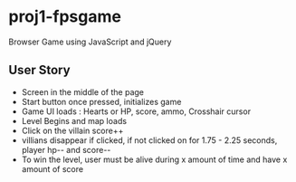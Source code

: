 # proj1-fpsgame
Browser Game using JavaScript and jQuery

## User Story
- Screen in the middle of the page
- Start button once pressed, initializes game
- Game UI loads : Hearts or HP, score, ammo, Crosshair cursor
- Level Begins and map loads
- Click on the villain score++ 
- villians disappear if clicked, if not clicked on for 1.75 - 2.25 seconds, player hp--  and score--
- To win the level, user must be alive during x amount of time and have x amount of score 
